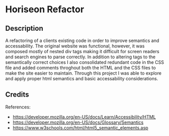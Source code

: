 # Horiseon Refactor

## Description

A refactoring of a clients existing code in order to improve semantics and accessability. The original website was functional, however, it was composed mostly of nested div tags making it difficult for screen readers and search engines to parse correctly. In addition to altering tags to the semantically correct choices I also consolidated redundant code in the CSS file and added comments throghout both the HTML and the CSS files to make the site easier to maintain. Through this project I was able to explore and apply proper html semantics and basic accessability considerations. 

## Credits

References:
* https://developer.mozilla.org/en-US/docs/Learn/Accessibility/HTML
* https://developer.mozilla.org/en-US/docs/Glossary/Semantics
* https://www.w3schools.com/html/html5_semantic_elements.asp
